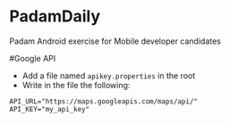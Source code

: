 # PadamDaily
Padam Android exercise for Mobile developer candidates

#Google API
- Add a file named `apikey.properties` in the root
- Write in the file the following:
```properties
API_URL="https://maps.googleapis.com/maps/api/"
API_KEY="my_api_key"
```